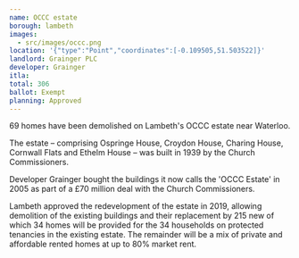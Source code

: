 ```yaml
---
name: OCCC estate 
borough: lambeth
images:
  - src/images/occc.png
location: '{"type":"Point","coordinates":[-0.109505,51.503522]}'
landlord: Grainger PLC
developer: Grainger
itla: 
total: 306
ballot: Exempt
planning: Approved
---
```

69 homes have been demolished on Lambeth's OCCC estate near Waterloo.

The estate – comprising Ospringe House, Croydon House, Charing House, Cornwall Flats and Ethelm House – was built in 1939 by the Church Commissioners.

Developer Grainger bought the buildings it now calls the 'OCCC Estate' in 2005 as part of a £70 million deal with the Church Commissioners.

Lambeth approved the redevelopment of the estate in 2019, allowing demolition of the existing buildings and their replacement by 215 new of which 34 homes will be provided for the 34 households on protected tenancies in the existing estate. The remainder will be a mix of private and affordable rented homes at up to 80% market rent.  
